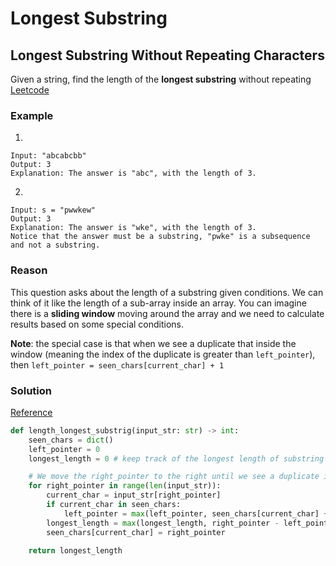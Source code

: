 # Longest Substring

## Longest Substring Without Repeating Characters

Given a string, find the length of the **longest substring** without repeating
[Leetcode](https://leetcode.com/problems/longest-substring-without-repeating-characters/)

### Example

1.

```
Input: "abcabcbb"
Output: 3
Explanation: The answer is "abc", with the length of 3.
```

2.

```
Input: s = "pwwkew"
Output: 3
Explanation: The answer is "wke", with the length of 3.
Notice that the answer must be a substring, "pwke" is a subsequence and not a substring.
```

### Reason

This question asks about the length of a substring given conditions. We can think of it like the length of a sub-array inside an array. You can imagine there is a **sliding window** moving around the array and we need to calculate results based on some special conditions.

**Note**: the special case is that when we see a duplicate that inside the window (meaning the index of the duplicate is greater than `left_pointer`), then `left_pointer = seen_chars[current_char] + 1`

### Solution

[Reference](https://leetcode.com/problems/longest-substring-without-repeating-characters/solutions/347818/python3-sliding-window-o-n-with-explanation/)

```python
def length_longest_substrig(input_str: str) -> int:
    seen_chars = dict()
    left_pointer = 0
    longest_length = 0 # keep track of the longest length of substring without duplicates

    # We move the right_pointer to the right until we see a duplicate in unique_char
    for right_pointer in range(len(input_str)):
        current_char = input_str[right_pointer]
        if current_char in seen_chars:
            left_pointer = max(left_pointer, seen_chars[current_char] + 1)
        longest_length = max(longest_length, right_pointer - left_pointer + 1)
        seen_chars[current_char] = right_pointer

    return longest_length
```

